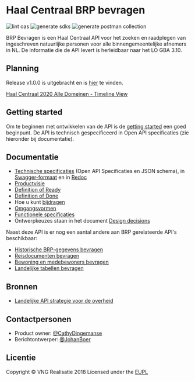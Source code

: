 # Haal Centraal BRP bevragen

![lint oas](https://github.com/VNG-Realisatie/Haal-Centraal-BRP-bevragen/workflows/lint-oas/badge.svg)
![generate sdks](https://github.com/VNG-Realisatie/Haal-Centraal-BRP-bevragen/workflows/generate-sdks/badge.svg)
![generate postman collection](https://github.com/VNG-Realisatie/Haal-Centraal-BRP-bevragen/workflows/generate-postman-collection/badge.svg)

BRP Bevragen is een Haal Centraal API voor het zoeken en raadplegen van ingeschreven natuurlijke personen voor alle binnengemeentelijke afnemers in NL. De informatie die de API levert is herleidbaar naar het LO GBA 3.10.

## Planning

Release v1.0.0 is uitgebracht en is [hier](https://eu-rm.roadmunk.com/publish/4ac89376551785bace5e22f09c8247f307e1c061) te vinden.

[Haal Centraal 2020 Alle Domeinen - Timeline View](https://eu-rm.roadmunk.com/publish/4ac89376551785bace5e22f09c8247f307e1c061)

## Getting started

Om te beginnen met ontwikkelen van de API is de [getting started](./docs/getting-started.md) een goed beginpunt. De API is technisch gespecificeerd in Open API specificaties (zie hieronder bij documentatie).

## Documentatie

* [Technische specificaties](./specificatie/genereervariant) (Open API Specificaties en JSON schema), in [Swagger-formaat](https://vng-realisatie.github.io/Haal-Centraal-BRP-bevragen/swagger-ui/) en in [Redoc](https://vng-realisatie.github.io/Haal-Centraal-BRP-bevragen/redoc/)
* [Productvisie](./docs/productvision.md)
* [Definition of Ready](./docs/definition_of_ready.md)
* [Definition of Done](./docs/definition_of_done.md)
* Hoe u kunt [bijdragen](https://github.com/VNG-Realisatie/API-kennisbank/blob/master/CONTRIBUTING.md)
* [Omgangsvormen](https://github.com/VNG-Realisatie/API-kennisbank/blob/master/CODE_OF_CONDUCT.md)
* [Functionele specificaties](./features)
* Ontwerpkeuzes staan in het document [Design decisions](./docs/design_decisions.md)

Naast deze API is er nog een aantal andere aan BRP gerelateerde API's beschikbaar:

* [Historische BRP-gegevens bevragen](https://github.com/VNG-Realisatie/Haal-Centraal-BRP-historie-bevragen)
* [Reisdocumenten bevragen](https://github.com/VNG-Realisatie/Haal-Centraal-Reisdocumenten-bevragen)
* [Bewoning en medebewoners bevragen](https://github.com/VNG-Realisatie/Haal-Centraal-BRP-bewoning)
* [Landelijke tabellen bevragen](https://github.com/VNG-Realisatie/Haal-Centraal-BRP-tabellen-bevragen)

## Bronnen

* [Landelijke API strategie voor de overheid](https://geonovum.github.io/KP-APIs/)

## Contactpersonen

* Product owner: [@CathyDingemanse](https://github.com/CathyDingemanse)
* Berichtontwerper: [@JohanBoer](https://github.com/JohanBoer)

## Licentie

Copyright &copy; VNG Realisatie 2018
Licensed under the [EUPL](https://github.com/VNG-Realisatie/Haal-Centraal-BRP-bevragen/blob/master/LICENCE.md)
